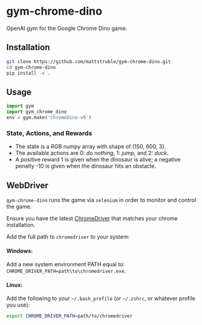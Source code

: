 # gym-chrome-dino
OpenAI gym for the Google Chrome Dino game.

## Installation

```bash
git clone https://github.com/mattstruble/gym-chrome-dino.git
cd gym-chrome-dino
pip install -e .
```

## Usage

```python
import gym
import gym_chrome_dino
env = gym.make('ChromeDino-v0')
```

### State, Actions, and Rewards

* The state is a RGB numpy array with shape of (150, 600, 3).
* The available actions are 0: _do nothing_, 1: _jump_, and 2: _duck_.
* A positive reward 1 is given when the dinosaur is alive; a negative penalty -10 is given when the dinosaur hits an obstacle.

## WebDriver

`gym-chrome-dino` runs the game via `selenium` in order to monitor and control the game.

Ensure you have the latest [ChromeDriver](https://sites.google.com/a/chromium.org/chromedriver/downloads) that matches your chrome installation.

Add the full path to `chromedriver` to your system:

#### Windows:

Add a new system environment PATH equal to: `CHROME_DRIVER_PATH=path\to\chromedriver.exe`.

#### Linux:

Add the following to your `~/.bash_profile` (or `~/.zshrc`, or whatever profile you use):

```bash
export CHROME_DRIVER_PATH=path/to/chromedriver
```